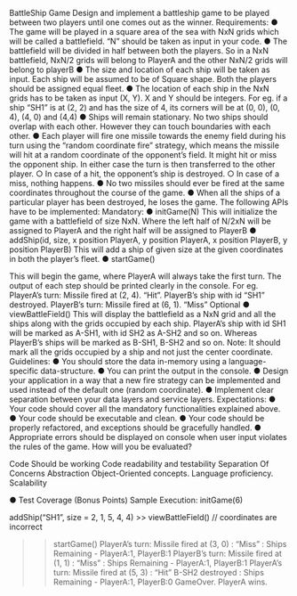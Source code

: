 BattleShip Game
Design and implement a battleship game to be played between two players until one comes out as the winner.
Requirements:
● The game will be played in a square area of the sea with NxN grids which will be called a battlefield. “N” should be taken as input in your code.
● The battlefield will be divided in half between both the players. So in a NxN battlefield, NxN/2 grids will belong to PlayerA and the other NxN/2 grids will belong to playerB
● The size and location of each ship will be taken as input. Each ship will be assumed to be of Square shape. Both the players should be assigned equal fleet.
● The location of each ship in the NxN grids has to be taken as input (X, Y). X and Y should be integers. For eg. if a ship “SH1” is at (2, 2) and has the size of 4, its corners will be at (0, 0), (0, 4), (4, 0) and (4,4)
● Ships will remain stationary. No two ships should overlap with each other. However they can touch boundaries with each other.
● Each player will fire one missile towards the enemy field during his turn using the “random coordinate fire” strategy, which means the missile will hit at a random coordinate of the opponent’s field. It might hit or miss the opponent ship. In either case the turn is then transferred to the other player.
    ○   In case of a hit, the opponent’s ship is destroyed.
    ○   In case of a miss, nothing happens.
● No two missiles should ever be fired at the same coordinates throughout the course
of the game.
● When all the ships of a particular player has been destroyed, he loses the game.
The following APIs have to be implemented:
Mandatory:
● initGame(N)
This will initialize the game with a battlefield of size NxN. Where the left half of N/2xN will be assigned to PlayerA and the right half will be assigned to PlayerB
● addShip(id, size, x position PlayerA, y position PlayerA, x position PlayerB, y position PlayerB)
This will add a ship of given size at the given coordinates in both the player’s
fleet.
● startGame()

This will begin the game, where PlayerA will always take the first turn. The output of each step should be printed clearly in the console.
For eg.
PlayerA’s turn: Missile fired at (2, 4). “Hit”. PlayerB’s ship with id “SH1” destroyed.
PlayerB’s turn: Missile fired at (6, 1). “Miss”
Optional
● viewBattleField()
This will display the battlefield as a NxN grid and all the ships along with the grids occupied by each ship. PlayerA’s ship with id SH1 will be marked as A-SH1, with id SH2 as A-SH2 and so on. Whereas PlayerB’s ships will be marked as B-SH1, B-SH2 and so on.
Note: It should mark all the grids occupied by a ship and not just the center coordinate.
Guidelines:
● You should store the data in-memory using a language-specific data-structure.
● You can print the output in the console.
● Design your application in a way that a new fire strategy can be implemented and used
instead of the default one (random coordinate).
● Implement clear separation between your data layers and service layers.
Expectations:
● Your code should cover all the mandatory functionalities explained above.
● Your code should be executable and clean.
● Your code should be properly refactored, and exceptions should be gracefully handled.
● Appropriate errors should be displayed on console when user input violates the rules of
the game.
How will you be evaluated?

Code Should be working
Code readability and testability Separation Of Concerns Abstraction
Object-Oriented concepts. Language proficiency.
Scalability

● Test Coverage (Bonus Points)
Sample Execution:
initGame(6)

addShip(“SH1”, size = 2, 1, 5, 4, 4) >> viewBattleField() // coordinates are incorrect


>> startGame()
PlayerA’s turn: Missile fired at (3, 0) : “Miss” : Ships
Remaining - PlayerA:1, PlayerB:1
PlayerB’s turn: Missile fired at (1, 1) : “Miss” : Ships
Remaining - PlayerA:1, PlayerB:1
PlayerA’s turn: Missile fired at (5, 3) : “Hit” B-SH2 destroyed
: Ships Remaining - PlayerA:1, PlayerB:0 GameOver. PlayerA wins.
